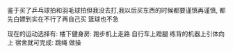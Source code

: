 鉴于买了乒乓球拍和羽毛球拍但我没去打,我以后买东西的时候都要谨慎再谨慎, 都先白嫖到实在不行了再自己买
篮球也不急

现在的运动选择有:
    楼下健身房:
        跑步机上走路
        自行车上蹬腿
        练背的机器上引体向上
    宿舍就可完成:
        跳绳
        做操
    